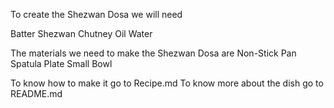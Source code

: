 To create the Shezwan Dosa we will need

Batter 
Shezwan Chutney 
Oil
Water 

The materials we need to make the Shezwan Dosa are 
Non-Stick Pan 
Spatula 
Plate 
Small Bowl 

To know how to make it go to Recipe.md 
To know more about the dish go to README.md